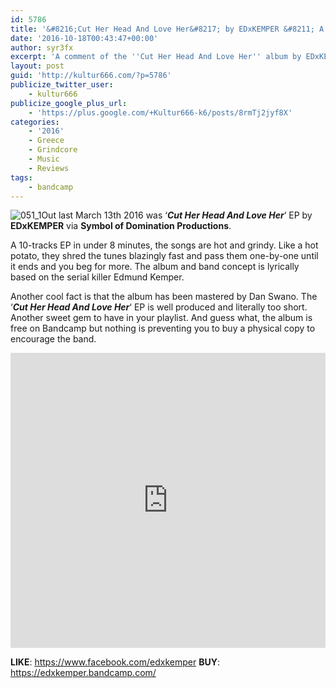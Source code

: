 ```yaml
---
id: 5786
title: '&#8216;Cut Her Head And Love Her&#8217; by EDxKEMPER &#8211; A Comment'
date: '2016-10-18T00:43:47+00:00'
author: syr3fx
excerpt: 'A comment of the ''Cut Her Head And Love Her'' album by EDxKEMPER (2016).'
layout: post
guid: 'http://kultur666.com/?p=5786'
publicize_twitter_user:
    - kultur666
publicize_google_plus_url:
    - 'https://plus.google.com/+Kultur666-k6/posts/8rmTj2jyf8X'
categories:
    - '2016'
    - Greece
    - Grindcore
    - Music
    - Reviews
tags:
    - bandcamp
---
```


![051_1](http://localhost:8080/wp-content/uploads/2016/10/051_1.jpg)Out last March 13th 2016 was ‘***Cut Her Head And Love Her***‘ EP by **EDxKEMPER** via **Symbol of Domination Productions**.

A 10-tracks EP in under 8 minutes, the songs are hot and grindy. Like a hot potato, they shred the tunes blazingly fast and pass them one-by-one until it ends and you beg for more. The album and band concept is lyrically based on the serial killer Edmund Kemper.

Another cool fact is that the album has been mastered by Dan Swano. The ‘***Cut Her Head And Love Her***‘ EP is well produced and literally too short. Another sweet gem to have in your playlist. And guess what, the album is free on Bandcamp but nothing is preventing you to buy a physical copy to encourage the band.

<iframe style="border: 0; width: 100%; height: 472px;" src="https://bandcamp.com/EmbeddedPlayer/album=626031561/size=large/bgcol=333333/linkcol=e99708/tracklist=false/transparent=true/" seamless></iframe>

**LIKE**: <https://www.facebook.com/edxkemper>
**BUY**: <https://edxkemper.bandcamp.com/>